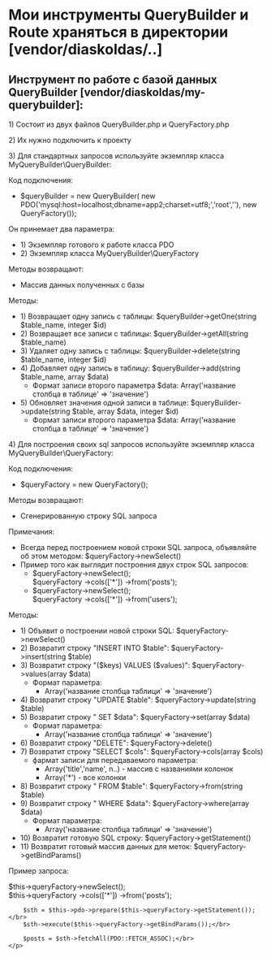<h1>Мои инструменты QueryBuilder и Route храняться в директории [vendor/diaskoldas/..]</h1>
    <h2>Инструмент по работе с базой данных QueryBuilder [vendor/diaskoldas/my-querybuilder]:</h2>
    <p>1) Состоит из двух файлов QueryBuilder.php и QueryFactory.php</p>
    <p>2) Их нужно подключить к проекту</p>
    <p>3) Для стандартных запросов используйте экземпляр класса MyQueryBuilder\QueryBuilder:</p>
    <p>Код подключения:</p>
    <div>
        <ul>
            <li>$queryBuilder = new QueryBuilder(
                new PDO('mysql:host=localhost;dbname=app2;charset=utf8;','root',''),
                new QueryFactory());</li>
        </ul>
    </div>
    <p>Он принемает два параметра:</p>
    <ul>
        <li>1) Экземпляр готового к работе класса PDO</li>
        <li>2) Экземпляр класса MyQueryBuilder\QueryFactory</li>
    </ul>
    <p>Методы возвращают:</p>
    <ul>
        <li>Массив данных полученных с базы</li>
    </ul>
    <p>Методы:</p>
    <ul>
        <li>1) Возвращает одну запись с таблицы: $queryBuilder->getOne(string $table_name, integer $id)</li>
        <li>2) Возвращает все записи с таблицы: $queryBuilder->getAll(string $table_name)</li>
        <li>3) Удаляет одну запись с таблицы: $queryBuilder->delete(string $table_name, integer $id)</li>
        <li>
            4) Добавляет одну запись в таблицу: $queryBuilder->add(string $table_name, array $data)
            <ul>
                <li>Формат записи второго параметра $data: Array('название столбца в таблице' => 'значение')</li>
            </ul>
        </li>
        <li>
            5) Обновляет значения одной записи в таблице: $queryBuilder->update(string $table, array $data, integer $id)
            <ul>
                <li>Формат записи второго параметра $data: Array('название столбца в таблице' => 'значение')</li>
            </ul>
        </li>
    </ul>
    <p>4) Для построения своих sql запросов используйте экземпляр класса MyQueryBuilder\QueryFactory:</p>
    <p>Код подключения:</p>
    <ul>
        <li>$queryFactory = new QueryFactory();</li>
    </ul>
    <p>Методы возвращают:</p>
    <ul>
        <li>Сгенерированную строку SQL запроса</li>
    </ul>
    <p>Примечания:</p>
    <ul>
        <li>Всегда перед построением новой строки SQL запроса, объявляйте об этом методом: $queryFactory->newSelect()</li>
        <li>
            Пример того как выглядит построения двух строк SQL запросов:
            <ul>
                <li>
                    $queryFactory->newSelect();</br>
                    $queryFactory
                    ->cols(['*'])
                    ->from('posts');
                </li>
                <li>
                    $queryFactory->newSelect();</br>
                    $queryFactory
                    ->cols(['*'])
                    ->from('users');
                </li>
            </ul>
        </li>
    </ul>
    <p>Методы:</p>
    <ul>
        <li>1) Объявит о построении новой строки SQL: $queryFactory->newSelect()</li>
        <li>2) Возвратит строку "INSERT INTO $table": $queryFactory->insert(string $table)</li>
        <li>
            3) Возвратит строку "($keys) VALUES ($values)": $queryFactory->values(array $data)
            <ul>
                <li>
                    Формат параметра:
                    <ul>
                        <li>Array('название столбца таблици' => 'значение')</li>
                    </ul>
                </li>
            </ul>
        </li>
        <li>4) Возвратит строку "UPDATE $table": $queryFactory->update(string $table)</li>
        <li>
            5) Возвратит строку " SET $data": $queryFactory->set(array $data)
            <ul>
                <li>
                    Формат параметра:
                    <ul>
                        <li>Array('название столбца таблици' => 'значение')</li>
                    </ul>
                </li>
            </ul>
        </li>
        <li>6) Возвратит строку "DELETE": $queryFactory->delete()</li>
        <li>
            7) Возвратит строку "SELECT $cols": $queryFactory->cols(array $cols)
            <ul>
                <li>
                    фармат записи для передаваемого параметра:
                    <ul>
                        <li>Array('title','name', n..) - массив с названиями колонок</li>
                        <li>Array('*') - все колонки</li>
                    </ul>
                </li>
            </ul>
        </li>
        <li>8) Возвратит строку " FROM $table": $queryFactory->from(string $table)</li>
        <li>
            9) Возвратит строку " WHERE $data": $queryFactory->where(array $data)
            <ul>
                <li>
                    Формат параметра:
                    <ul>
                        <li>Array('название столбца таблици' => 'значение')</li>
                    </ul>
                </li>
            </ul>
        </li>
        <li>10) Возвратит готовую SQL строку: $queryFactory->getStatement()</li>
        <li>11) Возвратит готовый массив данных для меток: $queryFactory->getBindParams()</li>
    </ul>
    <p>Пример запроса:</p>
    <p>
        $this->queryFactory->newSelect();</br>
        $this->queryFactory
        ->cols(['*'])
        ->from('posts');</br>

        $sth = $this->pdo->prepare($this->queryFactory->getStatement());</br>
        $sth->execute($this->queryFactory->getBindParams());</br>

        $posts = $sth->fetchAll(PDO::FETCH_ASSOC);</br>
    </p>

